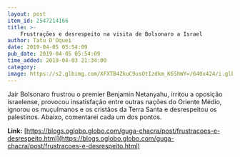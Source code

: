 ```yaml
---
layout: post
item_id: 2547214166
title: >-
    Frustrações e desrespeito na visita de Bolsonaro a Israel
author: Tatu D'Oquei
date: 2019-04-05 05:54:09
pub_date: 2019-04-05 05:54:09
time_added: 2019-04-03 21:34:00
category: 
image: https://s2.glbimg.com/XFXTB4ZkuC9usOtIzdkm_K6ShWY=/640x424/i.glbimg.com/og/ig/infoglobo1/f/original/2019/04/04/ronen-zvulun.jpg
---
```


Jair Bolsonaro frustrou o premier Benjamin Netanyahu, irritou a oposição israelense, provocou insatisfação entre outras nações do Oriente Médio, ignorou os muçulmanos e os cristãos da Terra Santa e desrespeitou os palestinos. Abaixo, comentarei cada um dos pontos.

**Link:** [https://blogs.oglobo.globo.com/guga-chacra/post/frustracoes-e-desrespeito.html](https://blogs.oglobo.globo.com/guga-chacra/post/frustracoes-e-desrespeito.html)

